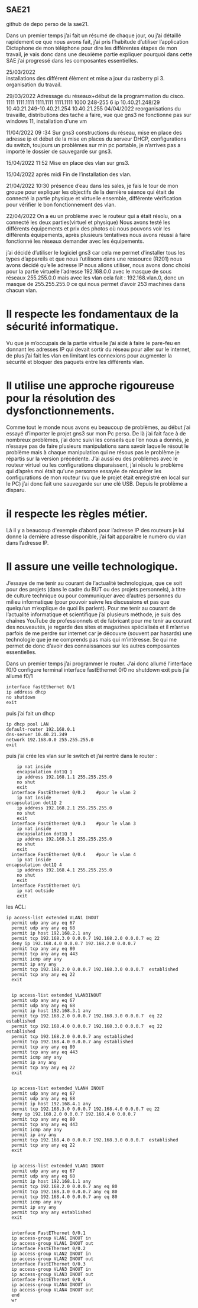 ## SAE21
github de depo perso de la sae21.

Dans un premier temps j’ai fait un résumé de chaque jour, ou j’ai détaillé rapidement ce que nous avons fait, j’ai pris l’habitude d’utiliser l’application Dictaphone de mon téléphone pour dire les différentes étapes de mon travail, je vais donc dans une deuxième partie expliquer pourquoi dans cette SAE j’ai progressé dans les composantes essentielles. 

25/03/2022            
installations  des différent élèment et mise a jour du rasberry pi 3.
organisation du travail.

29/03/2022
Adressage du réseaux+début de la programmation du cisco. 
1111 1111.1111 1111.1111 1111.1111 1000
248-255 6 ip
10.40.21.248/29
10.40.21.249-10.40.21.254
10.40.21.255
04/04/2022 reorganisations du travaille, distributions des tache a faire, vue que gns3 ne fonctionne pas sur windows 11, installation d'une vm

11/04/2022  09 :34
Sur gns3 constructions du réseau, mise en place des adresse ip et début de la mise en places du serveur DHCP, configurations du switch, toujours un problèmes sur min pc portable, je n’arrives pas a importé le dossier de sauvegarde sur gns3.

15/04/2022        11:52
Mise en place des vlan sur gns3.

15/04/2022 après midi 
Fin de l’installation des vlan. 

21/04/2022 10:30 
présence d’eau dans les sales, je fais le tour de mon groupe pour expliquer les objectifs de la dernière séance qui était de connecté la partie physique et virtuelle ensemble, différente vérification pour vérifier le bon fonctionnement des vlan. 

22/04/2022 
On a eu un problème avec le routeur qui a était résolu, on a connecté les deux parties(virtuel et physique) 
Nous avons testé les différents équipements et prix des photos où nous pouvons voir les différents équipements, après plusieurs tentatives nous avons réussi à faire fonctionné les réseaux demander avec les équipements.


j’ai décidé d’utiliser le logiciel gns3 car cela me permet d’installer tous les types d’appareils et que nous l’utilisons dans une ressource (R201) 
nous avons décidé qu’elle adresse IP nous allons utiliser, nous avons donc choisi pour la partie virtuelle l’adresse 192.168.0.0 avec le masque de sous réseaux 255.255.0.0 mais avec les vlan cela fait : 192.168.vlan.0, donc un masque de 255.255.255.0 ce qui nous permet d’avoir 253 machines dans chacun vlan.

# Il respecte les fondamentaux de la sécurité informatique. 
Vu que je m’occupais de la partie virtuelle j’ai aidé à faire le pare-feu en donnant les adresses IP qui devait sortir du réseau pour aller sur le internet, de plus j’ai fait les vlan en limitant les connexions pour augmenter la sécurité et bloquer des paquets entre les différents vlan. 
# Il utilise une approche rigoureuse pour la résolution des dysfonctionnements. 
Comme tout le monde nous avons eu beaucoup de problèmes, au début j’ai essayé d’importer le projet gns3 sur mon Pc perso. De là j’ai fait face à de nombreux problèmes, j’ai donc suivi les conseils que l’on nous a donnés, je n’essaye pas de faire plusieurs manipulations sans savoir laquelle résout le problème mais à chaque manipulation qui ne résous pas le problème je répartis sur la version précédente. J’ai aussi eu des problèmes avec le routeur virtuel ou les configurations disparaissent, j’ai résolu le problème qui d’après moi était qu'une personne essayée de récupérer les configurations de mon routeur (vu que le projet était enregistré en local sur le PC) j’ai donc fait une sauvegarde sur une clé USB. Depuis le problème a disparu. 
# il respecte les règles métier. 
Là il y a beaucoup d'exemple d’abord pour l’adresse IP des routeurs je lui donne la dernière adresse disponible, j’ai fait apparaître le numéro du vlan dans l’adresse IP.

# Il assure une veille technologique.
J’essaye de me tenir au courant de l’actualité technologique, que ce soit pour des projets (dans le cadre du BUT ou des projets personnels), à titre de culture technique ou pour communiquer avec d’autres personnes du milieu informatique (pour pouvoir suivre les discussions et pas que quelqu’un m’explique de quoi ils parlent).
Pour me tenir au courant de l’actualité informatique et scientifique j’ai plusieurs méthode, je suis des chaînes YouTube de professionnels et de fabricant pour me tenir au courant des nouveautés, je regarde des sites et magazines spécialisés et il m’arrive parfois de me perdre sur internet car je découvre (souvent par hasards) une technologie que je ne comprends pas mais qui m’intéresse. Se qui me permet de donc d’avoir des connaissances sur les autres composantes essentielles.


Dans un premier temps j’ai programmer le router.
J’ai donc allumé l’interface f0/0
  configure terminal 
    interface fastEthernet 0/0
    no shutdown
    exit
    puis j’ai allumé f0/1

    interface fastEthernet 0/1
    ip address dhcp
    no shutdown 
    exit 
   
puis j’ai fait un dhcp

    ip dhcp pool LAN
    default-router 192.168.0.1
    dns-server 10.40.21.249
    network 192.168.0.0 255.255.255.0
    exit
puis j’ai crée les vlan sur le switch et j’ai rentré dans le router :
``` interface FastEthernet 0/0.1    #pour le vlan 1
    ip nat inside
  	encapsulation dot1Q 1
  	ip address 192.168.1.1 255.255.255.0
	no shut
  	exit
  interface FastEthernet 0/0.2    #pour le vlan 2
  	ip nat inside
encapsulation dot1Q 2
  	ip address 192.168.2.1 255.255.255.0
	no shut
  	exit
  interface FastEthernet 0/0.3    #pour le vlan 3
  	ip nat inside
	encapsulation dot1Q 3
  	ip address 192.168.3.1 255.255.255.0
	no shut
  	exit
  interface FastEthernet 0/0.4    #pour le vlan 4
  	ip nat inside
encapsulation dot1Q 4
  	ip address 192.168.4.1 255.255.255.0
	no shut
  	exit
  interface FastEthernet 0/1
  	ip nat outside
  	exit
 ```
   
   
    
les ACL:
 ```
 ip access-list extended VLAN1 INOUT
   permit udp any any eq 67   
   permit udp any any eq 68  
   permit ip host 192.168.2.1 any
   permit tcp 192.168.3.0 0.0.0.7 192.168.2.0 0.0.0.7 eq 22
   deny ip 192.168.4.0 0.0.0.7 192.168.2.0 0.0.0.7
   permit tcp any any eq 80
   permit tcp any any eq 443
   permit icmp any any 
   permit ip any any 
   permit tcp 192.168.2.0 0.0.0.7 192.168.3.0 0.0.0.7  established
   permit tcp any any eq 22
   exit


   ip access-list extended VLAN3INOUT
   permit udp any any eq 67
   permit udp any any eq 68
   permit ip host 192.168.3.1 any
   permit tcp 192.168.2.0 0.0.0.7 192.168.3.0 0.0.0.7  eq 22 established
   permit tcp 192.168.4.0 0.0.0.7 192.168.3.0 0.0.0.7  eq 22 established
   permit tcp 192.168.2.0 0.0.0.7 any established
   permit tcp 192.168.4.0 0.0.0.7 any established
   permit tcp any any eq 80
   permit tcp any any eq 443
   permit icmp any any
   permit ip any any
   permit tcp any any eq 22
   exit


   ip access-list extended VLAN4 INOUT
   permit udp any any eq 67
   permit udp any any eq 68
   permit ip host 192.168.4.1 any
   permit tcp 192.168.3.0 0.0.0.7 192.168.4.0 0.0.0.7 eq 22
   deny ip 192.168.2.0 0.0.0.7 192.168.4.0 0.0.0.7
   permit tcp any any eq 80
   permit tcp any any eq 443
   permit icmp any any 
   permit ip any any
   permit tcp 192.168.4.0 0.0.0.7 192.168.3.0 0.0.0.7  established
   permit tcp any any eq 22
   exit


   ip access-list extended VLAN1 INOUT
   permit udp any any eq 67
   permit udp any any eq 68
   permit ip host 192.168.1.1 any
   permit tcp 192.168.2.0 0.0.0.7 any eq 80
   permit tcp 192.168.3.0 0.0.0.7 any eq 80
   permit tcp 192.168.4.0 0.0.0.7 any eq 80
   permit icmp any any
   permit ip any any
   permit tcp any any established
   exit


   interface FastEThernet 0/0.1
   ip access-group VLAN1 INOUT in
   ip access-group VLAN1 INOUT out
   interface FastEThernet 0/0.2
   ip access-group VLAN2 INOUT in
   ip access-group VLAN2 INOUT out
   interface FastEThernet 0/0.3
   ip access-group VLAN3 INOUT in
   ip access-group VLAN3 INOUT out
   interface FastEThernet 0/0.4
   ip access-group VLAN4 INOUT in
   ip access-group VLAN4 INOUT out
   end
   wr




